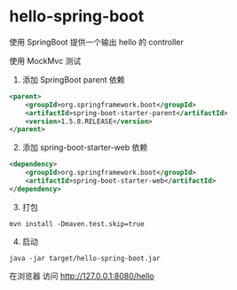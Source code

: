 # hello-spring-boot

使用 SpringBoot 提供一个输出 hello 的 controller

使用 MockMvc 测试


1. 添加 SpringBoot parent 依赖

```xml
<parent>
    <groupId>org.springframework.boot</groupId>
    <artifactId>spring-boot-starter-parent</artifactId>
    <version>1.5.8.RELEASE</version>
</parent>
```

2. 添加 spring-boot-starter-web 依赖

```xml
<dependency>
    <groupId>org.springframework.boot</groupId>
    <artifactId>spring-boot-starter-web</artifactId>
</dependency>
```

3. 打包
```shell script
mvn install -Dmaven.test.skip=true
```

4. 启动
```shell script
java -jar target/hello-spring-boot.jar
```

在浏览器 访问 http://127.0.0.1:8080/hello